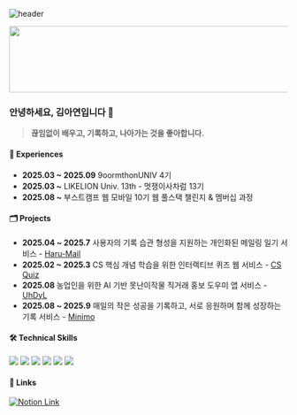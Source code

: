 ![header](https://capsule-render.vercel.app/api?type=waving&color=gradient&height=160&section=header&text=AYEON's%20GITHUB!&fontAlign=50&fontAlignY=70&fontSize=90&fontColor=000000)



<a href="https://www.gitanimals.org/en_US?utm_medium=image&utm_source=AYEOOON&utm_content=line">
  <img
    src="https://render.gitanimals.org/lines/AYEOOON?pet-id=689113433977578328"
    width="600"
    height="120"
  />
</a>
  

  
### 안녕하세요, 김아연입니다 🤠

> **끊임없이 배우고, 기록하고, 나아가는 것을 좋아합니다.**



#### 🏢 Experiences

<ul>
  <li>
    <b>2025.03 ~ 2025.09</b>  9oormthonUNIV 4기
  </li>
  <li>
    <b>2025.03 ~</b>  LIKELION Univ. 13th - 멋쟁이사차럼 13기
  </li>
  <li>
    <b>2025.08 ~</b>  부스트캠프 웹 모바일 10기 웹 풀스택 챌린지 & 멤버십 과정
  </li>
</ul>


#### 🗂️ Projects

<ul>
  <li>
    <b>2025.04 ~ 2025.7</b> 사용자의 기록 습관 형성을 지원하는 개인화된 메일링 일기 서비스 - <a href="https://github.com/Haru-Mail">Haru-Mail</a>
  </li>
  <li>
    <b>2025.02 ~ 2025.3</b> CS 핵심 개념 학습을 위한 인터랙티브 퀴즈 웹 서비스 - <a href="https://github.com/CSQuiz">CS Quiz</a>
  </li>
  <li>
    <b>2025.08 </b> 농업인을 위한 AI 기반 못난이작물 직거래 홍보 도우미 앱 서비스 - <a href="https://github.com/UhDyL/UhDyL-Backend">UhDyL</a>
  </li>
  <li>
    <b>2025.08 ~ 2025.9</b> 매일의 작은 성공을 기록하고, 서로 응원하며 함께 성장하는 기록 서비스 - <a href="https://github.com/9oormthon-univ/2025_SEASONTHON_TEAM_78_BE">Minimo</a>
  </li>
</ul>


#### 🛠️ Technical Skills
<img src="https://img.shields.io/badge/java-007396?style=for-the-badge&logo=java&logoColor=white"> <img src="https://img.shields.io/badge/mysql-4479A1?style=for-the-badge&logo=mysql&logoColor=white">
<img src="https://img.shields.io/badge/springboot-6DB33F?style=for-the-badge&logo=springboot&logoColor=white">
<img src="https://img.shields.io/badge/redis-FF4438?style=for-the-badge&logo=redis&logoColor=white">
<img src="https://img.shields.io/badge/caddy-1F88C0?style=for-the-badge&logo=caddy&logoColor=white">
<img src="https://img.shields.io/badge/amazonec2-FF9900?style=for-the-badge&logo=amazonec2&logoColor=white">  


#### 🔗 Links
<a href="https://www.notion.so/Backend-Study-Log-1fe574e30259802fa5cbf01f4471e354" target="_blank">
  <img src="https://img.shields.io/badge/notion-000000?style=for-the-badge&logo=notion&logoColor=white" alt="Notion Link">
</a>

